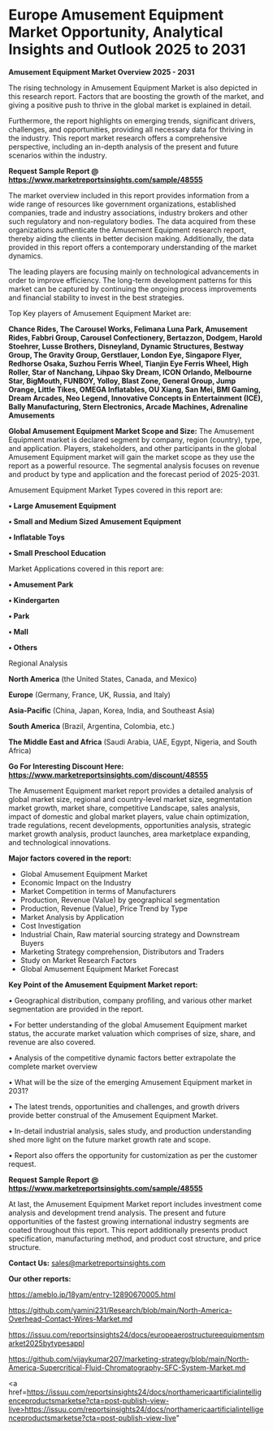# Europe Amusement Equipment Market Opportunity, Analytical Insights and Outlook 2025 to 2031

<Strong> Amusement Equipment Market Overview 2025 - 2031</strong>

The rising technology in Amusement Equipment Market is also depicted in this research report. Factors that are boosting the growth of the market, and giving a positive push to thrive in the global market is explained in detail.

Furthermore, the report highlights on emerging trends, significant drivers, challenges, and opportunities, providing all necessary data for thriving in the industry. This report market research offers a comprehensive perspective, including an in-depth analysis of the present and future scenarios within the industry.

<strong>Request Sample Report @ <a href=https://www.marketreportsinsights.com/sample/48555>https://www.marketreportsinsights.com/sample/48555</a></strong>

The market overview included in this report provides information from a wide range of resources like government organizations, established companies, trade and industry associations, industry brokers and other such regulatory and non-regulatory bodies. The data acquired from these organizations authenticate the Amusement Equipment research report, thereby aiding the clients in better decision making. Additionally, the data provided in this report offers a contemporary understanding of the market dynamics.

The leading players are focusing mainly on technological advancements in order to improve efficiency. The long-term development patterns for this market can be captured by continuing the ongoing process improvements and financial stability to invest in the best strategies.

Top Key players of Amusement Equipment Market are:

<strong>Chance Rides, The Carousel Works, Felimana Luna Park, Amusement Rides, Fabbri Group, Carousel Confectionery, Bertazzon, Dodgem, Harold Stoehrer, Lusse Brothers, Disneyland, Dynamic Structures, Bestway Group, The Gravity Group, Gerstlauer, London Eye, Singapore Flyer, Redhorse Osaka, Suzhou Ferris Wheel, Tianjin Eye Ferris Wheel, High Roller, Star of Nanchang, Lihpao Sky Dream, ICON Orlando, Melbourne Star, BigMouth, FUNBOY, Yolloy, Blast Zone, General Group, Jump Orange, Little Tikes, OMEGA Inflatables, OU Xiang, San Mei, BMI Gaming, Dream Arcades, Neo Legend, Innovative Concepts in Entertainment (ICE), Bally Manufacturing, Stern Electronics, Arcade Machines, Adrenaline Amusements</strong>

<strong><b>Global Amusement Equipment Market Scope and Size:</b></strong>
The Amusement Equipment market is declared segment by company, region (country), type, and application. Players, stakeholders, and other participants in the global Amusement Equipment market will gain the market scope as they use the report as a powerful resource. The segmental analysis focuses on revenue and product by type and application and the forecast period of 2025-2031.

Amusement Equipment Market Types covered in this report are:

<strong>•  Large Amusement Equipment

•  Small and Medium Sized Amusement Equipment

•  Inflatable Toys

•  Small Preschool Education</strong>

Market Applications covered in this report are:

<strong>•  Amusement Park

•  Kindergarten

•  Park

•  Mall

•  Others</strong> 

Regional Analysis

<strong>North America</strong> (the United States, Canada, and Mexico)

<strong>Europe</strong> (Germany, France, UK, Russia, and Italy)

<strong>Asia-Pacific</strong> (China, Japan, Korea, India, and Southeast Asia)

<strong>South America</strong> (Brazil, Argentina, Colombia, etc.)

<strong>The Middle East and Africa</strong> (Saudi Arabia, UAE, Egypt, Nigeria, and South Africa)

<strong>Go For Interesting Discount Here: <a href=https://www.marketreportsinsights.com/discount/48555>https://www.marketreportsinsights.com/discount/48555</a></strong>

The Amusement Equipment market report provides a detailed analysis of global market size, regional and country-level market size, segmentation market growth, market share, competitive Landscape, sales analysis, impact of domestic and global market players, value chain optimization, trade regulations, recent developments, opportunities analysis, strategic market growth analysis, product launches, area marketplace expanding, and technological innovations.

<strong><b>Major factors covered in the report:</b></strong>
<ul>
  <li>Global Amusement Equipment Market </li>
  <li>Economic Impact on the Industry</li>
  <li>Market Competition in terms of Manufacturers</li>
  <li>Production, Revenue (Value) by geographical segmentation</li>
  <li>Production, Revenue (Value), Price Trend by Type</li>
  <li>Market Analysis by Application</li>
  <li>Cost Investigation</li>
  <li>Industrial Chain, Raw material sourcing strategy and Downstream Buyers</li>
  <li>Marketing Strategy comprehension, Distributors and Traders</li>
  <li>Study on Market Research Factors</li>
  <li>Global Amusement Equipment Market Forecast</li>
</ul>

<strong><b>Key Point of the Amusement Equipment Market report:</b></strong>

• Geographical distribution, company profiling, and various other market segmentation are provided in the report.

• For better understanding of the global Amusement Equipment market status, the accurate market valuation which comprises of size, share, and revenue are also covered.

• Analysis of the competitive dynamic factors better extrapolate the complete market overview

• What will be the size of the emerging Amusement Equipment market in 2031?

• The latest trends, opportunities and challenges, and growth drivers provide better construal of the Amusement Equipment Market.

• In-detail industrial analysis, sales study, and production understanding shed more light on the future market growth rate and scope.

• Report also offers the opportunity for customization as per the customer request.

<strong>Request Sample Report @ <a href=https://www.marketreportsinsights.com/sample/48555>https://www.marketreportsinsights.com/sample/48555</a></strong>

At last, the Amusement Equipment Market report includes investment come analysis and development trend analysis. The present and future opportunities of the fastest growing international industry segments are coated throughout this report. This report additionally presents product specification, manufacturing method, and product cost structure, and price structure.

<strong>Contact Us:</strong>
sales@marketreportsinsights.com

<strong>Our other reports:</strong>

<a href=https://ameblo.jp/18yam/entry-12890670005.html>https://ameblo.jp/18yam/entry-12890670005.html</a>

<a href=https://github.com/yamini231/Research/blob/main/North-America-Overhead-Contact-Wires-Market.md>https://github.com/yamini231/Research/blob/main/North-America-Overhead-Contact-Wires-Market.md</a>

<a href=https://issuu.com/reportsinsights24/docs/europeaerostructureequipmentsmarket2025bytypesappl>https://issuu.com/reportsinsights24/docs/europeaerostructureequipmentsmarket2025bytypesappl</a>

<a href=https://github.com/vijaykumar207/marketing-strategy/blob/main/North-America-Supercritical-Fluid-Chromatography-SFC-System-Market.md>https://github.com/vijaykumar207/marketing-strategy/blob/main/North-America-Supercritical-Fluid-Chromatography-SFC-System-Market.md</a>

<a href=https://issuu.com/reportsinsights24/docs/northamericaartificialintelligenceproductsmarketse?cta=post-publish-view-live>https://issuu.com/reportsinsights24/docs/northamericaartificialintelligenceproductsmarketse?cta=post-publish-view-live</a>"
